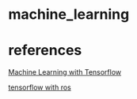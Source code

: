 # machine_learning


# references
[Machine Learning with Tensorflow](https://github.com/BinRoot/TensorFlow-Book/blob/master/ch09_cnn/Concept03_cnn.ipynb)

[tensorflow with ros](https://github.com/osrf/tensorflow_object_detector)
